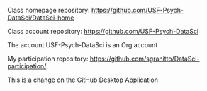 Class homepage repository:
https://github.com/USF-Psych-DataSci/DataSci-home

Class account repository:
https://github.com/USF-Psych-DataSci

The account USF-Psych-DataSci is an Org account


My participation repository:
https://github.com/sgranitto/DataSci-participation/

This is a change on the GitHub Desktop Application